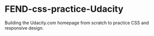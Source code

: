 # FEND-css-practice-Udacity
Building the Udacity.com homepage from scratch to practice CSS and responsive design.
